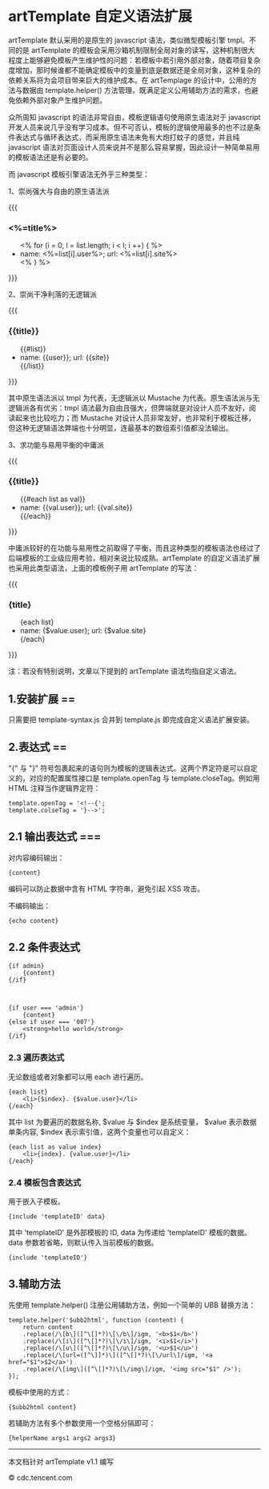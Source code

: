 artTemplate 自定义语法扩展
===========

artTemplate 默认采用的是原生的 javascript 语法，类似微型模板引擎 tmpl。不同的是 artTemplate 的模板会采用沙箱机制限制全局对象的读写，这种机制很大程度上能够避免模板产生维护性的问题：若模板中若引用外部对象，随着项目复杂度增加，那时候谁都不能确定模板中的变量到底是数据还是全局对象，这种复杂的依赖关系将为会项目带来巨大的维护成本。在 artTemplage 的设计中，公用的方法与数据由 template.helper() 方法管理，既满足定义公用辅助方法的需求，也避免依赖外部对象产生维护问题。

众所周知 javascript 的语法非常自由，模板逻辑语句使用原生语法对于 javascript 开发人员来说几乎没有学习成本。但不可否认，模板的逻辑使用最多的也不过是条件表达式与循环表达式，而采用原生语法未免有大炮打蚊子的感觉，并且纯 javascript 语法对页面设计人员来说并不是那么容易掌握，因此设计一种简单易用的模板语法还是有必要的。

而 javascript 模板引擎语法无外乎三种类型：

1、崇尚强大与自由的原生语法派

{{{
<h3><%=title%></h3>
<ul>
    <% for (i = 0, l = list.length; i < l; i ++) { %>
        <li>name: <%=list[i].user%>; url: <%=list[i].site%></li>
    <% } %>
</ul>
}}}

2、崇尚干净利落的无逻辑派

{{{
<h3>{{title}}</h3>
<ul>
    {{#list}}
        <li>name: {{user}}; url: {{site}}</li>
    {{/list}}
</ul>
}}}

其中原生语法派以 tmpl 为代表，无逻辑派以 Mustache 为代表。原生语法派与无逻辑派各有优劣：tmpl 语法最为自由且强大，但弊端就是对设计人员不友好，阅读起来也比较吃力；而 Mustache 对设计人员非常友好，也非常利于模板迁移，但这种无逻辑语法弊端也十分明显，连最基本的数组索引值都没法输出。

3、求功能与易用平衡的中庸派

{{{
<h3>{{title}}</h3>
<ul>
    {{#each list as val}}
        <li>name: {{val.user}}; url: {{val.site}}</li>
    {{/each}}
</ul>
}}}

中庸派较好的在功能与易用性之前取得了平衡，而且这种类型的模板语法也经过了后端模板的工业级应用考验，相对来说比较成熟。artTemplate 的自定义语法扩展也采用此类型语法，上面的模板例子用 artTemplate 的写法：

{{{
<h3>{title}</h3>
<ul>
    {each list}
        <li>name: {$value.user}; url: {$value.site}</li>
    {/each}
</ul>
}}}

注：若没有特别说明，文章以下提到的 artTemplate 语法均指自定义语法。

## 1.安装扩展 ==

只需要把 template-syntax.js 合并到 template.js 即完成自定义语法扩展安装。

## 2.表达式 ==

"{" 与 "}" 符号包裹起来的语句则为模板的逻辑表达式。这两个界定符是可以自定义的，对应的配置属性接口是 template.openTag 与 template.closeTag。例如用 HTML 注释当作逻辑界定符：


    template.openTag = '<!--{';
    template.colseTag = '}-->';


## 2.1 输出表达式 ===

对内容编码输出：


    {content}


编码可以防止数据中含有 HTML 字符串，避免引起 XSS 攻击。

不编码输出：


    {echo content}


## 2.2 条件表达式


    {if admin}
        {content}
    {/if}



    {if user === 'admin'}
        {content}
    {else if user === '007'}
        <strong>hello world</strong>
    {/if}


### 2.3 遍历表达式

无论数组或者对象都可以用 each 进行遍历。


    {each list}
        <li>{$index}. {$value.user}</li>
    {/each}


其中 list 为要遍历的数据名称, $value 与 $index 是系统变量， $value 表示数据单条内容, $index 表示索引值，这两个变量也可以自定义：


    {each list as value index}
        <li>{index}. {value.user}</li>
    {/each}


### 2.4 模板包含表达式

用于嵌入子模板。


    {include 'templateID' data}


其中 'templateID' 是外部模板的 ID, data 为传递给 'templateID' 模板的数据。 data 参数若省略，则默认传入当前模板的数据。


    {include 'templateID'}


## 3.辅助方法

先使用 template.helper() 注册公用辅助方法，例如一个简单的 UBB 替换方法：


    template.helper('$ubb2html', function (content) {
        return content
        .replace(/\[b\]([^\[]*?)\[\/b\]/igm, '<b>$1</b>')
        .replace(/\[i\]([^\[]*?)\[\/i\]/igm, '<i>$1</i>')
        .replace(/\[u\]([^\[]*?)\[\/u\]/igm, '<u>$1</u>')
        .replace(/\[url=([^\]]*)\]([^\[]*?)\[\/url\]/igm, '<a href="$1">$2</a>')
        .replace(/\[img\]([^\[]*?)\[\/img\]/igm, '<img src="$1" />');
    });


模板中使用的方式：


    {$ubb2html content}


若辅助方法有多个参数使用一个空格分隔即可：


    {helperName args1 args2 args3}

----------------------------------------------

本文档针对 artTemplate v1.1 编写

© cdc.tencent.com